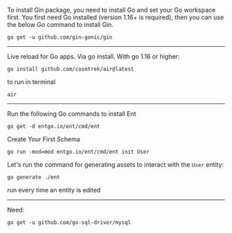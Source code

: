 To install Gin package, you need to install Go and set your Go workspace first.
You first need Go installed (version 1.16+ is required), then you can use the below Go command to install Gin.
```
go get -u github.com/gin-gonic/gin
```

---

Live reload for Go apps.
Via go install.
With go 1.16 or higher:
```
go install github.com/cosmtrek/air@latest
```
to run in terminal
```
air
```

---

Run the following Go commands to install Ent
```
go get -d entgo.io/ent/cmd/ent
```
Create Your First Schema
```
go run -mod=mod entgo.io/ent/cmd/ent init User
```
Let's run the command for generating assets to interact with the `User` entity:
```
go generate ./ent
```
run every time an entity is edited

---

Need: 
```
go get -u github.com/go-sql-driver/mysql
```